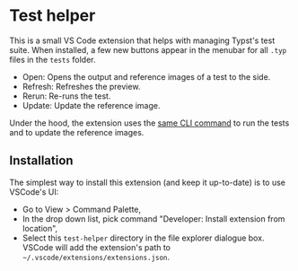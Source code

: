 # Test helper

This is a small VS Code extension that helps with managing Typst's test suite.
When installed, a few new buttons appear in the menubar for all `.typ` files in
the `tests` folder.

- Open: Opens the output and reference images of a test to the side.
- Refresh: Refreshes the preview.
- Rerun: Re-runs the test.
- Update: Update the reference image.

Under the hood, the extension uses the [same CLI command](../../tests/README.md) to run
the tests and to update the reference images.

## Installation
The simplest way to install this extension (and keep it up-to-date) is to use VSCode's UI:
* Go to View > Command Palette,
* In the drop down list, pick command "Developer: Install extension from location",
* Select this `test-helper` directory in the file explorer dialogue box. VSCode will add
the extension's path to `~/.vscode/extensions/extensions.json`.

